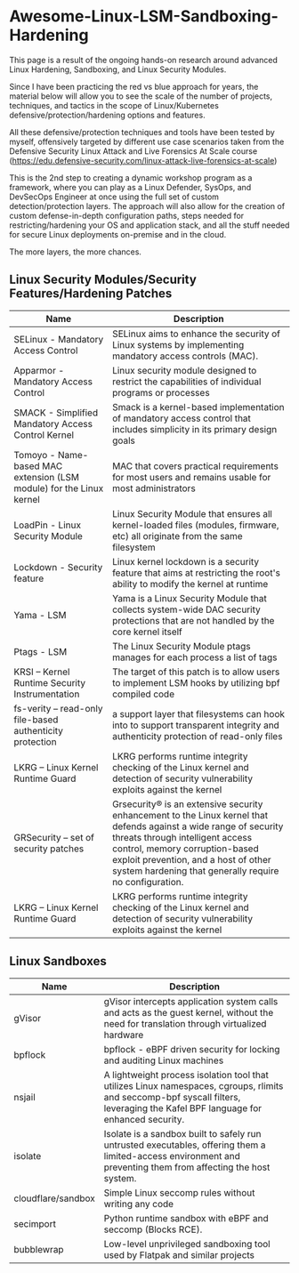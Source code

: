 # Awesome-Linux-LSM-Sandboxing-Hardening
This page is a result of the ongoing hands-on research around advanced Linux Hardening, Sandboxing, and Linux Security Modules.

Since I have been practicing the red vs blue approach for years, the material below will allow you to see the scale of the number of projects, techniques, and tactics in the scope of Linux/Kubernetes defensive/protection/hardening options and features.

All these defensive/protection techniques and tools have been tested by myself, offensively targeted by different use case scenarios taken from the Defensive Security Linux Attack and Live Forensics At Scale course (https://edu.defensive-security.com/linux-attack-live-forensics-at-scale)

This is the 2nd step to creating a dynamic workshop program as a framework, where you can play as a Linux Defender, SysOps, and DevSecOps Engineer at once using the full set of custom detection/protection layers. The approach will also allow for the creation of custom defense-in-depth configuration paths, steps needed for restricting/hardening your OS and application stack, and all the stuff needed for secure Linux deployments on-premise and in the cloud.

The more layers, the more chances.


## Linux Security Modules/Security Features/Hardening Patches

| Name                                                              | Description                                                                                                                           |
|-------------------------------------------------------------------|--------------------------------------------------------------------------------------------------------------------------------------------|
| SELinux - Mandatory Access Control   | SELinux aims to enhance the security of Linux systems by implementing mandatory access controls (MAC).                                                                |
| Apparmor - Mandatory Access Control       | Linux security module designed to restrict the capabilities of individual programs or processes                                                                   |                 
| SMACK - Simplified Mandatory Access Control Kernel                | Smack is a kernel-based implementation of mandatory access control that includes simplicity in its primary design goals                   |
| Tomoyo - Name-based MAC extension (LSM module) for the Linux kernel                  | MAC that covers practical requirements for most users and remains usable for most administrators                         |
| LoadPin - Linux Security Module                  | Linux Security Module that ensures all kernel-loaded files (modules, firmware, etc) all originate from the same filesystem                         |
| Lockdown - Security feature                  | Linux kernel lockdown is a security feature that aims at restricting the root's ability to modify the kernel at runtime                         |
| Yama - LSM                  | Yama is a Linux Security Module that collects system-wide DAC security protections that are not handled by the core kernel itself                        |
| Ptags - LSM                  | The Linux Security Module ptags manages for each process a list of tags                        |
| KRSI – Kernel Runtime Security Instrumentation                  | The target of this patch is to allow users to implement LSM hooks by utilizing bpf compiled code                       |
| fs-verity – read-only file-based authenticity protection                  |  a support layer that filesystems can hook into to support transparent integrity and authenticity protection of read-only files     |
| LKRG – Linux Kernel Runtime Guard                  | LKRG performs runtime integrity checking of the Linux kernel and detection of security vulnerability exploits against the kernel     |
| GRSecurity – set of security patches                  | Grsecurity® is an extensive security enhancement to the Linux kernel that defends against a wide range of security threats through intelligent access control, memory corruption-based exploit prevention, and a host of other system hardening that generally require no configuration.     |
| LKRG – Linux Kernel Runtime Guard                  | LKRG performs runtime integrity checking of the Linux kernel and detection of security vulnerability exploits against the kernel     |

 ## Linux Sandboxes
| Name                                                              | Description                                                                                                                           |
|-------------------------------------------------------------------|--------------------------------------------------------------------------------------------------------------------------------------------|
|  gVisor   | gVisor intercepts application system calls and acts as the guest kernel, without the need for translation through virtualized hardware                                                          |
|  bpflock   | bpflock - eBPF driven security for locking and auditing Linux machines                                                          |
|  nsjail   | A lightweight process isolation tool that utilizes Linux namespaces, cgroups, rlimits and seccomp-bpf syscall filters, leveraging the Kafel BPF language for enhanced security. |
|  isolate   | Isolate is a sandbox built to safely run untrusted executables, offering them a limited-access environment and preventing them from affecting the host system. |
|  cloudflare/sandbox   | Simple Linux seccomp rules without writing any code |
|  secimport   | Python runtime sandbox with eBPF and seccomp (Blocks RCE). | 
|  bubblewrap   | Low-level unprivileged sandboxing tool used by Flatpak and similar projects | 








